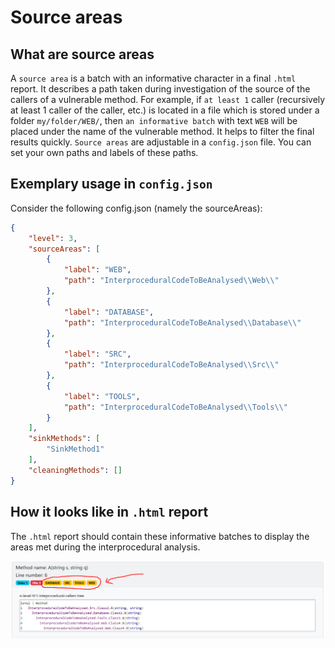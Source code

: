 # Source areas

## What are source areas
A `source area` is a batch with an informative character in a final `.html` report. It describes
a path taken during investigation of the source of the callers of a vulnerable method.
For example, if `at least 1` caller (recursively at least 1 caller of the caller, etc.) is located
in a file which is stored under a folder `my/folder/WEB/`, then `an informative batch` with text `WEB` will be placed 
under the name of the vulnerable method. It helps to filter the final results quickly.
`Source areas` are adjustable in a `config.json` file. You can set your own paths and labels of these paths.

## Exemplary usage in `config.json`
Consider the following config.json (namely the sourceAreas):
```json
{
    "level": 3,
    "sourceAreas": [
        {
            "label": "WEB",
            "path": "InterproceduralCodeToBeAnalysed\\Web\\"
        },
        {
            "label": "DATABASE",
            "path": "InterproceduralCodeToBeAnalysed\\Database\\"
        },
        {
            "label": "SRC",
            "path": "InterproceduralCodeToBeAnalysed\\Src\\"
        },
        {
            "label": "TOOLS",
            "path": "InterproceduralCodeToBeAnalysed\\Tools\\"
        }
    ],
    "sinkMethods": [
        "SinkMethod1"
    ],
    "cleaningMethods": []
}
```
## How it looks like in `.html` report
The `.html` report should contain these informative batches to display the areas met during the interprocedural analysis.

![img_1.png](images/batches.png)